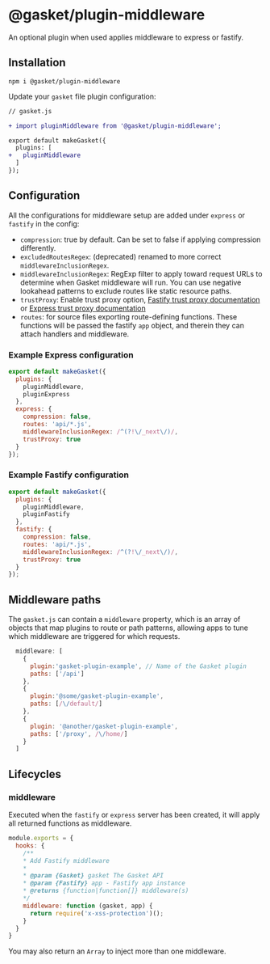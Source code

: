 # @gasket/plugin-middleware

An optional plugin when used applies middleware to express or fastify.

## Installation

```
npm i @gasket/plugin-middleware
```

Update your `gasket` file plugin configuration:

```diff
// gasket.js

+ import pluginMiddleware from '@gasket/plugin-middleware';

export default makeGasket({
  plugins: [
+   pluginMiddleware
  ]
});
```

## Configuration

All the configurations for middleware setup are added under `express` or `fastify` in the config:

- `compression`: true by default. Can be set to false if applying compression
  differently.
- `excludedRoutesRegex`: (deprecated) renamed to more correct `middlewareInclusionRegex`.
- `middlewareInclusionRegex`: RegExp filter to apply toward request URLs to determine when Gasket middleware will run. You can use negative lookahead patterns to exclude routes like static resource paths.
- `trustProxy`: Enable trust proxy option, [Fastify trust proxy documentation] or [Express trust proxy documentation]
- `routes`: for source files exporting route-defining functions. These functions will be passed the fastify `app` object, and therein they can attach handlers and middleware.

### Example Express configuration

```js
export default makeGasket({
  plugins: {
    pluginMiddleware,
    pluginExpress
  },
  express: {
    compression: false,
    routes: 'api/*.js',
    middlewareInclusionRegex: /^(?!\/_next\/)/,
    trustProxy: true
  }
});
```

### Example Fastify configuration

```js
export default makeGasket({
  plugins: {
    pluginMiddleware,
    pluginFastify
  },
  fastify: {
    compression: false,
    routes: 'api/*.js',
    middlewareInclusionRegex: /^(?!\/_next\/)/,
    trustProxy: true
  }
});
```

## Middleware paths

The `gasket.js` can contain a `middleware` property, which is an array of
objects that map plugins to route or path patterns, allowing apps to tune which
middleware are triggered for which requests.

```js
  middleware: [
    {
      plugin:'gasket-plugin-example', // Name of the Gasket plugin
      paths: ['/api']
    },
    {
      plugin:'@some/gasket-plugin-example',
      paths: [/\/default/]
    },
    {
      plugin: '@another/gasket-plugin-example',
      paths: ['/proxy', /\/home/]
    }
  ]
```

## Lifecycles

### middleware

Executed when the `fastify` or `express` server has been created, it will apply all returned
functions as middleware.

```js
module.exports = {
  hooks: {
    /**
    * Add Fastify middleware
    *
    * @param {Gasket} gasket The Gasket API
    * @param {Fastify} app - Fastify app instance
    * @returns {function|function[]} middleware(s)
    */
    middleware: function (gasket, app) {
      return require('x-xss-protection')();
    }
  }
}
```

You may also return an `Array` to inject more than one middleware.

<!-- LINKS -->

[Fastify trust proxy documentation]:https://fastify.dev/docs/latest/Reference/Server/#trustproxy
[Express trust proxy documentation]:https://expressjs.com/en/guide/behind-proxies.html
